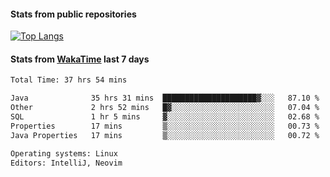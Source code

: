 #### Stats from public repositories

[![Top Langs](https://github-readme-stats.vercel.app/api/top-langs/?username=hyoghurt&layout=compact&exclude_repo=multiserver,docker_compose&langs_count=6)](https://github.com/anuraghazra/github-readme-stats)

#### Stats from [WakaTime](https://wakatime.com/@hyoghurt) last 7 days
<!--START_SECTION:waka-->

```txt
Total Time: 37 hrs 54 mins

Java              35 hrs 31 mins  █████████████████████▓░░░   87.10 %
Other             2 hrs 52 mins   █▓░░░░░░░░░░░░░░░░░░░░░░░   07.04 %
SQL               1 hr 5 mins     ▓░░░░░░░░░░░░░░░░░░░░░░░░   02.68 %
Properties        17 mins         ▒░░░░░░░░░░░░░░░░░░░░░░░░   00.73 %
Java Properties   17 mins         ▒░░░░░░░░░░░░░░░░░░░░░░░░   00.72 %

Operating systems: Linux
Editors: IntelliJ, Neovim
```

<!--END_SECTION:waka-->
